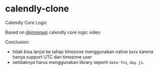 # calendly-clone

Calendly Core Logic

Based on [@imrenagi](https://www.youtube.com/watch?v=wQNzh1LhhKQ) calendly core logic video

Conclusion:
- tidak bisa lanjut ke tahap timezone menggunakan native `Date` karena hanya support UTC dan timezone user
- setidaknya harus menggunakan library seperti `date-fns`, `day.js`.